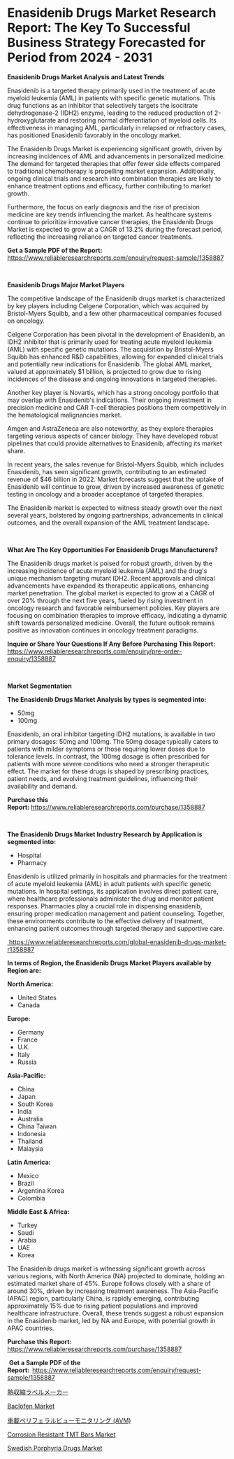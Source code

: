 <p><h1>Enasidenib Drugs Market Research Report: The Key To Successful Business Strategy Forecasted for Period from 2024 - 2031</h1></p><p><strong>Enasidenib Drugs Market Analysis and Latest Trends</strong></p>
<p><p>Enasidenib is a targeted therapy primarily used in the treatment of acute myeloid leukemia (AML) in patients with specific genetic mutations. This drug functions as an inhibitor that selectively targets the isocitrate dehydrogenase-2 (IDH2) enzyme, leading to the reduced production of 2-hydroxyglutarate and restoring normal differentiation of myeloid cells. Its effectiveness in managing AML, particularly in relapsed or refractory cases, has positioned Enasidenib favorably in the oncology market.</p><p>The Enasidenib Drugs Market is experiencing significant growth, driven by increasing incidences of AML and advancements in personalized medicine. The demand for targeted therapies that offer fewer side effects compared to traditional chemotherapy is propelling market expansion. Additionally, ongoing clinical trials and research into combination therapies are likely to enhance treatment options and efficacy, further contributing to market growth.</p><p>Furthermore, the focus on early diagnosis and the rise of precision medicine are key trends influencing the market. As healthcare systems continue to prioritize innovative cancer therapies, the Enasidenib Drugs Market is expected to grow at a CAGR of 13.2% during the forecast period, reflecting the increasing reliance on targeted cancer treatments.</p></p>
<p><strong>Get a Sample PDF of the Report:&nbsp;</strong> <a href="https://www.reliableresearchreports.com/enquiry/request-sample/1358887">https://www.reliableresearchreports.com/enquiry/request-sample/1358887</a></p>
<p>&nbsp;</p>
<p><strong>Enasidenib Drugs Major Market Players</strong></p>
<p><p>The competitive landscape of the Enasidenib drugs market is characterized by key players including Celgene Corporation, which was acquired by Bristol-Myers Squibb, and a few other pharmaceutical companies focused on oncology. </p><p>Celgene Corporation has been pivotal in the development of Enasidenib, an IDH2 inhibitor that is primarily used for treating acute myeloid leukemia (AML) with specific genetic mutations. The acquisition by Bristol-Myers Squibb has enhanced R&D capabilities, allowing for expanded clinical trials and potentially new indications for Enasidenib. The global AML market, valued at approximately $1 billion, is projected to grow due to rising incidences of the disease and ongoing innovations in targeted therapies.</p><p>Another key player is Novartis, which has a strong oncology portfolio that may overlap with Enasidenib's indications. Their ongoing investment in precision medicine and CAR T-cell therapies positions them competitively in the hematological malignancies market.</p><p>Amgen and AstraZeneca are also noteworthy, as they explore therapies targeting various aspects of cancer biology. They have developed robust pipelines that could provide alternatives to Enasidenib, affecting its market share.</p><p>In recent years, the sales revenue for Bristol-Myers Squibb, which includes Enasidenib, has seen significant growth, contributing to an estimated revenue of $46 billion in 2022. Market forecasts suggest that the uptake of Enasidenib will continue to grow, driven by increased awareness of genetic testing in oncology and a broader acceptance of targeted therapies. </p><p>The Enasidenib market is expected to witness steady growth over the next several years, bolstered by ongoing partnerships, advancements in clinical outcomes, and the overall expansion of the AML treatment landscape.</p></p>
<p>&nbsp;</p>
<p><strong>What Are The Key Opportunities For Enasidenib Drugs Manufacturers?</strong></p>
<p><p>The Enasidenib drugs market is poised for robust growth, driven by the increasing incidence of acute myeloid leukemia (AML) and the drug's unique mechanism targeting mutant IDH2. Recent approvals and clinical advancements have expanded its therapeutic applications, enhancing market penetration. The global market is expected to grow at a CAGR of over 20% through the next five years, fueled by rising investment in oncology research and favorable reimbursement policies. Key players are focusing on combination therapies to improve efficacy, indicating a dynamic shift towards personalized medicine. Overall, the future outlook remains positive as innovation continues in oncology treatment paradigms.</p></p>
<p><strong>Inquire or Share Your Questions If Any Before Purchasing This Report:</strong> <a href="https://www.reliableresearchreports.com/enquiry/pre-order-enquiry/1358887">https://www.reliableresearchreports.com/enquiry/pre-order-enquiry/1358887</a></p>
<p>&nbsp;</p>
<p><strong>Market Segmentation</strong></p>
<p><strong>The Enasidenib Drugs Market Analysis by types is segmented into:</strong></p>
<p><ul><li>50mg</li><li>100mg</li></ul></p>
<p><p>Enasidenib, an oral inhibitor targeting IDH2 mutations, is available in two primary dosages: 50mg and 100mg. The 50mg dosage typically caters to patients with milder symptoms or those requiring lower doses due to tolerance levels. In contrast, the 100mg dosage is often prescribed for patients with more severe conditions who need a stronger therapeutic effect. The market for these drugs is shaped by prescribing practices, patient needs, and evolving treatment guidelines, influencing their availability and demand.</p></p>
<p><strong>Purchase this Report:&nbsp;</strong><a href="https://www.reliableresearchreports.com/purchase/1358887">https://www.reliableresearchreports.com/purchase/1358887</a></p>
<p>&nbsp;</p>
<p><strong>The Enasidenib Drugs Market Industry Research by Application is segmented into:</strong></p>
<p><ul><li>Hospital</li><li>Pharmacy</li></ul></p>
<p><p>Enasidenib is utilized primarily in hospitals and pharmacies for the treatment of acute myeloid leukemia (AML) in adult patients with specific genetic mutations. In hospital settings, its application involves direct patient care, where healthcare professionals administer the drug and monitor patient responses. Pharmacies play a crucial role in dispensing enasidenib, ensuring proper medication management and patient counseling. Together, these environments contribute to the effective delivery of treatment, enhancing patient outcomes through targeted therapy and supportive care.</p></p>
<p><a href="https://www.reliableresearchreports.com/global-enasidenib-drugs-market-r1358887">&nbsp;https://www.reliableresearchreports.com/global-enasidenib-drugs-market-r1358887</a></p>
<p><strong>In terms of Region, the Enasidenib Drugs Market Players available by Region are:</strong></p>
<p>
    <p> <strong> North America: </strong>
        <ul>
            <li>United States</li>
            <li>Canada</li>
        </ul>
        </p> 
    <p> <strong> Europe: </strong>
        <ul>
            <li>Germany</li>
            <li>France</li>
            <li>U.K.</li>
            <li>Italy</li>
            <li>Russia</li>
        </ul>
        </p> 
    <p> <strong> Asia-Pacific: </strong>
        <ul>
            <li>China</li>
            <li>Japan</li>
            <li>South Korea</li>
            <li>India</li>
            <li>Australia</li>
            <li>China Taiwan</li>
            <li>Indonesia</li>
            <li>Thailand</li>
            <li>Malaysia</li>
        </ul>
        </p> 
    <p> <strong> Latin America: </strong>
        <ul>
            <li>Mexico</li>
            <li>Brazil</li>
            <li>Argentina Korea</li>
            <li>Colombia</li>
        </ul>
        </p> 
    <p> <strong> Middle East & Africa: </strong>
        <ul>
            <li>Turkey</li>
            <li>Saudi</li>
            <li>Arabia</li>
            <li>UAE</li>
            <li>Korea</li>
        </ul>
    </p>
    </p>
<p><p>The Enasidenib drugs market is witnessing significant growth across various regions, with North America (NA) projected to dominate, holding an estimated market share of 45%. Europe follows closely with a share of around 30%, driven by increasing treatment awareness. The Asia-Pacific (APAC) region, particularly China, is rapidly emerging, contributing approximately 15% due to rising patient populations and improved healthcare infrastructure. Overall, these trends suggest a robust expansion in the Enasidenib market, led by NA and Europe, with potential growth in APAC countries.</p></p>
<p><strong>Purchase this Report: </strong><a href="https://www.reliableresearchreports.com/purchase/1358887">https://www.reliableresearchreports.com/purchase/1358887</a></p>
<p>&nbsp;<strong>Get a Sample PDF of the Report:&nbsp;&nbsp;</strong><a href="https://www.reliableresearchreports.com/enquiry/request-sample/1358887">https://www.reliableresearchreports.com/enquiry/request-sample/1358887</a></p>
<p><strong></strong></p>
<p><p><a href="https://medium.com/@lylabrown2022/heat-shrink-label-maker-market-%E3%81%AF-%E3%82%B3%E3%82%B9%E3%83%88%E7%AE%A1%E7%90%86%E3%81%A8%E5%8A%B9%E7%8E%87%E5%90%91%E4%B8%8A%E3%82%92%E5%84%AA%E5%85%88%E3%81%97%E3%81%BE%E3%81%99-%E3%81%95%E3%82%89%E3%81%AB-%E5%A0%B1%E5%91%8A%E6%9B%B8%E3%81%AF%E5%B8%82%E5%A0%B4%E3%81%AE%E9%9C%80%E8%A6%81%E9%9D%A2%E3%81%A8%E4%BE%9B%E7%B5%A6%E9%9D%A2%E3%81%AE%E4%B8%A1%E6%96%B9%E3%82%92%E3%82%AB%E3%83%90%E3%83%BC%E3%81%97%E3%81%A6%E3%81%84%E3%81%BE%E3%81%99-heat-shrink-5152f1a87ad7">熱収縮ラベルメーカー</a></p><p><a href="https://www.linkedin.com/pulse/baclofen-market-global-share-ranking-overall-sales-demand-kcg5c?trackingId=AWHjsLmsS1ufTLryyd6ewQ%3D%3D">Baclofen Market</a></p><p><a href="https://medium.com/@lylabrown2022/automotive-peripheral-view-monitoring-avm-99da73cc31c4">車載ペリフェラルビューモニタリング (AVM)</a></p><p><a href="https://issuu.com/reportprime-2/docs/corrosion-resistant-tmt-bars-market_e63c07c087f72c">Corrosion Resistant TMT Bars Market</a></p><p><a href="https://github.com/DianaWilson796/Market-Research-Report-List-1/blob/main/swedish-porphyria-drugs-market.md">Swedish Porphyria Drugs Market</a></p></p>
